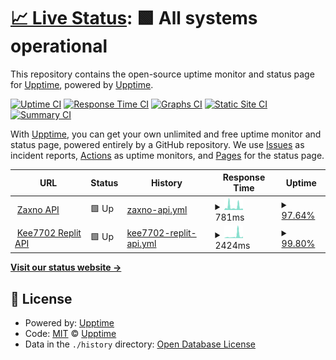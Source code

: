 # [📈 Live Status](https://uptime.kee6.tk): <!--live status--> **🟩 All systems operational**

This repository contains the open-source uptime monitor and status page for [Upptime](https://upptime.js.org), powered by [Upptime](https://github.com/upptime/upptime).

[![Uptime CI](https://github.com/Kee7702/api-uptime/workflows/Uptime%20CI/badge.svg)](https://github.com/Kee7702/api-uptime/actions?query=workflow%3A%22Uptime+CI%22)
[![Response Time CI](https://github.com/Kee7702/api-uptime/workflows/Response%20Time%20CI/badge.svg)](https://github.com/Kee7702/api-uptime/actions?query=workflow%3A%22Response+Time+CI%22)
[![Graphs CI](https://github.com/Kee7702/api-uptime/workflows/Graphs%20CI/badge.svg)](https://github.com/Kee7702/api-uptime/actions?query=workflow%3A%22Graphs+CI%22)
[![Static Site CI](https://github.com/Kee7702/api-uptime/workflows/Static%20Site%20CI/badge.svg)](https://github.com/Kee7702/api-uptime/actions?query=workflow%3A%22Static+Site+CI%22)
[![Summary CI](https://github.com/Kee7702/api-uptime/workflows/Summary%20CI/badge.svg)](https://github.com/Kee7702/api-uptime/actions?query=workflow%3A%22Summary+CI%22)

With [Upptime](https://upptime.js.org), you can get your own unlimited and free uptime monitor and status page, powered entirely by a GitHub repository. We use [Issues](https://github.com/upptime/upptime/issues) as incident reports, [Actions](https://github.com/Kee7702/api-uptime/actions) as uptime monitors, and [Pages](https://uptime.kee6.tk) for the status page.

<!--start: status pages-->
<!-- This summary is generated by Upptime (https://github.com/upptime/upptime) -->
<!-- Do not edit this manually, your changes will be overwritten -->
<!-- prettier-ignore -->
| URL | Status | History | Response Time | Uptime |
| --- | ------ | ------- | ------------- | ------ |
| <img alt="" src="https://icons.duckduckgo.com/ip3/api.kee6.tk.ico" height="13"> [Zaxno API](https://api.kee6.tk/status) | 🟩 Up | [zaxno-api.yml](https://github.com/Kee7702/api-uptime/commits/HEAD/history/zaxno-api.yml) | <details><summary><img alt="Response time graph" src="./graphs/zaxno-api/response-time-week.png" height="20"> 781ms</summary><br><a href="https://uptime.kee6.tk/history/zaxno-api"><img alt="Response time 603" src="https://img.shields.io/endpoint?url=https%3A%2F%2Fraw.githubusercontent.com%2FKee7702%2Fapi-uptime%2FHEAD%2Fapi%2Fzaxno-api%2Fresponse-time.json"></a><br><a href="https://uptime.kee6.tk/history/zaxno-api"><img alt="24-hour response time 314" src="https://img.shields.io/endpoint?url=https%3A%2F%2Fraw.githubusercontent.com%2FKee7702%2Fapi-uptime%2FHEAD%2Fapi%2Fzaxno-api%2Fresponse-time-day.json"></a><br><a href="https://uptime.kee6.tk/history/zaxno-api"><img alt="7-day response time 781" src="https://img.shields.io/endpoint?url=https%3A%2F%2Fraw.githubusercontent.com%2FKee7702%2Fapi-uptime%2FHEAD%2Fapi%2Fzaxno-api%2Fresponse-time-week.json"></a><br><a href="https://uptime.kee6.tk/history/zaxno-api"><img alt="30-day response time 603" src="https://img.shields.io/endpoint?url=https%3A%2F%2Fraw.githubusercontent.com%2FKee7702%2Fapi-uptime%2FHEAD%2Fapi%2Fzaxno-api%2Fresponse-time-month.json"></a><br><a href="https://uptime.kee6.tk/history/zaxno-api"><img alt="1-year response time 603" src="https://img.shields.io/endpoint?url=https%3A%2F%2Fraw.githubusercontent.com%2FKee7702%2Fapi-uptime%2FHEAD%2Fapi%2Fzaxno-api%2Fresponse-time-year.json"></a></details> | <details><summary><a href="https://uptime.kee6.tk/history/zaxno-api">97.64%</a></summary><a href="https://uptime.kee6.tk/history/zaxno-api"><img alt="All-time uptime 96.44%" src="https://img.shields.io/endpoint?url=https%3A%2F%2Fraw.githubusercontent.com%2FKee7702%2Fapi-uptime%2FHEAD%2Fapi%2Fzaxno-api%2Fuptime.json"></a><br><a href="https://uptime.kee6.tk/history/zaxno-api"><img alt="24-hour uptime 100.00%" src="https://img.shields.io/endpoint?url=https%3A%2F%2Fraw.githubusercontent.com%2FKee7702%2Fapi-uptime%2FHEAD%2Fapi%2Fzaxno-api%2Fuptime-day.json"></a><br><a href="https://uptime.kee6.tk/history/zaxno-api"><img alt="7-day uptime 97.64%" src="https://img.shields.io/endpoint?url=https%3A%2F%2Fraw.githubusercontent.com%2FKee7702%2Fapi-uptime%2FHEAD%2Fapi%2Fzaxno-api%2Fuptime-week.json"></a><br><a href="https://uptime.kee6.tk/history/zaxno-api"><img alt="30-day uptime 96.44%" src="https://img.shields.io/endpoint?url=https%3A%2F%2Fraw.githubusercontent.com%2FKee7702%2Fapi-uptime%2FHEAD%2Fapi%2Fzaxno-api%2Fuptime-month.json"></a><br><a href="https://uptime.kee6.tk/history/zaxno-api"><img alt="1-year uptime 96.44%" src="https://img.shields.io/endpoint?url=https%3A%2F%2Fraw.githubusercontent.com%2FKee7702%2Fapi-uptime%2FHEAD%2Fapi%2Fzaxno-api%2Fuptime-year.json"></a></details>
| <img alt="" src="https://icons.duckduckgo.com/ip3/api.spookee.tk.ico" height="13"> [Kee7702 Replit API](https://api.spookee.tk/status) | 🟩 Up | [kee7702-replit-api.yml](https://github.com/Kee7702/api-uptime/commits/HEAD/history/kee7702-replit-api.yml) | <details><summary><img alt="Response time graph" src="./graphs/kee7702-replit-api/response-time-week.png" height="20"> 2424ms</summary><br><a href="https://uptime.kee6.tk/history/kee7702-replit-api"><img alt="Response time 2503" src="https://img.shields.io/endpoint?url=https%3A%2F%2Fraw.githubusercontent.com%2FKee7702%2Fapi-uptime%2FHEAD%2Fapi%2Fkee7702-replit-api%2Fresponse-time.json"></a><br><a href="https://uptime.kee6.tk/history/kee7702-replit-api"><img alt="24-hour response time 1767" src="https://img.shields.io/endpoint?url=https%3A%2F%2Fraw.githubusercontent.com%2FKee7702%2Fapi-uptime%2FHEAD%2Fapi%2Fkee7702-replit-api%2Fresponse-time-day.json"></a><br><a href="https://uptime.kee6.tk/history/kee7702-replit-api"><img alt="7-day response time 2424" src="https://img.shields.io/endpoint?url=https%3A%2F%2Fraw.githubusercontent.com%2FKee7702%2Fapi-uptime%2FHEAD%2Fapi%2Fkee7702-replit-api%2Fresponse-time-week.json"></a><br><a href="https://uptime.kee6.tk/history/kee7702-replit-api"><img alt="30-day response time 2503" src="https://img.shields.io/endpoint?url=https%3A%2F%2Fraw.githubusercontent.com%2FKee7702%2Fapi-uptime%2FHEAD%2Fapi%2Fkee7702-replit-api%2Fresponse-time-month.json"></a><br><a href="https://uptime.kee6.tk/history/kee7702-replit-api"><img alt="1-year response time 2503" src="https://img.shields.io/endpoint?url=https%3A%2F%2Fraw.githubusercontent.com%2FKee7702%2Fapi-uptime%2FHEAD%2Fapi%2Fkee7702-replit-api%2Fresponse-time-year.json"></a></details> | <details><summary><a href="https://uptime.kee6.tk/history/kee7702-replit-api">99.80%</a></summary><a href="https://uptime.kee6.tk/history/kee7702-replit-api"><img alt="All-time uptime 99.69%" src="https://img.shields.io/endpoint?url=https%3A%2F%2Fraw.githubusercontent.com%2FKee7702%2Fapi-uptime%2FHEAD%2Fapi%2Fkee7702-replit-api%2Fuptime.json"></a><br><a href="https://uptime.kee6.tk/history/kee7702-replit-api"><img alt="24-hour uptime 100.00%" src="https://img.shields.io/endpoint?url=https%3A%2F%2Fraw.githubusercontent.com%2FKee7702%2Fapi-uptime%2FHEAD%2Fapi%2Fkee7702-replit-api%2Fuptime-day.json"></a><br><a href="https://uptime.kee6.tk/history/kee7702-replit-api"><img alt="7-day uptime 99.80%" src="https://img.shields.io/endpoint?url=https%3A%2F%2Fraw.githubusercontent.com%2FKee7702%2Fapi-uptime%2FHEAD%2Fapi%2Fkee7702-replit-api%2Fuptime-week.json"></a><br><a href="https://uptime.kee6.tk/history/kee7702-replit-api"><img alt="30-day uptime 99.69%" src="https://img.shields.io/endpoint?url=https%3A%2F%2Fraw.githubusercontent.com%2FKee7702%2Fapi-uptime%2FHEAD%2Fapi%2Fkee7702-replit-api%2Fuptime-month.json"></a><br><a href="https://uptime.kee6.tk/history/kee7702-replit-api"><img alt="1-year uptime 99.69%" src="https://img.shields.io/endpoint?url=https%3A%2F%2Fraw.githubusercontent.com%2FKee7702%2Fapi-uptime%2FHEAD%2Fapi%2Fkee7702-replit-api%2Fuptime-year.json"></a></details>

<!--end: status pages-->

[**Visit our status website →**](https://uptime.kee6.tk)

## 📄 License

- Powered by: [Upptime](https://github.com/upptime/upptime)
- Code: [MIT](./LICENSE) © [Upptime](https://upptime.js.org)
- Data in the `./history` directory: [Open Database License](https://opendatacommons.org/licenses/odbl/1-0/)
